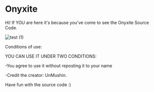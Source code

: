 # Onyxite
Hi! If YOU are here it's because you've come to see the Onyxite Source Code.

![test (1)](https://github.com/UnMushin/Onyxite/blob/main/2onyxitelogo.png?raw=true)

Conditions of use:

YOU CAN USE IT UNDER TWO CONDITIONS:

-You agree to use it without reposting it to your name

-Credit the creator: UnMushin.

Have fun with the source code :)
